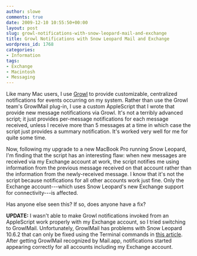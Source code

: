 ```yaml
---
author: slowe
comments: true
date: 2009-12-10 10:55:50+00:00
layout: post
slug: growl-notifications-with-snow-leopard-mail-and-exchange
title: Growl Notifications with Snow Leopard Mail and Exchange
wordpress_id: 1768
categories:
- Information
tags:
- Exchange
- Macintosh
- Messaging
---
```


Like many Mac users, I use [Growl](http://growl.info/) to provide customizable, centralized notifications for events occurring on my system. Rather than use the Growl team's GrowlMail plug-in, I use a custom AppleScript that I wrote that provide new message notifications via Growl. It's not a terribly advanced script; it just provides per-message notifications for each message received, unless I receive more than 5 messages at a time in which case the script just provides a summary notification. It's worked very well for me for quite some time.

Now, following my upgrade to a new MacBook Pro running Snow Leopard, I'm finding that the script has an interesting flaw: when new messages are received via my Exchange account at work, the script notifies me using information from the previous message received on that account rather than the information from the newly-received message. I know that it's not the script because notifications for all other accounts work just fine. Only the Exchange account---which uses Snow Leopard's new Exchange support for connectivity---is affected.

Has anyone else seen this? If so, does anyone have a fix?

**UPDATE:** I wasn't able to make Growl notifications invoked from an AppleScript work properly with my Exchange account, so I tried switching to GrowlMail. Unfortunately, GrowlMail has problems with Snow Leopard 10.6.2 that can only be fixed using the Terminal commands in [this article](http://langui.sh/2009/11/09/fixing-growlmail-letterbox-for-mail-4-2/). After getting GrowlMail recognized by Mail.app, notifications started appearing correctly for all accounts including my Exchange account.

